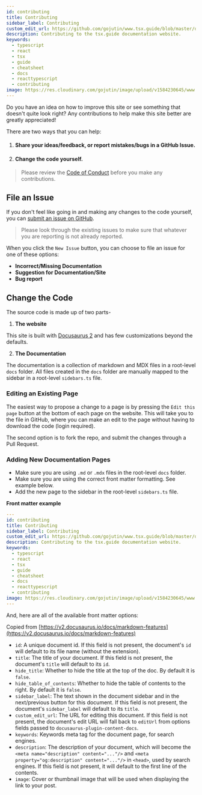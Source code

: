 ```yaml
---
id: contributing
title: Contributing
sidebar_label: Contributing
custom_edit_url: https://github.com/gojutin/www.tsx.guide/blob/master/docs/introduction/contributing.md
description: Contributing to the tsx.guide documentation website.
keywords:
  - typescript
  - react
  - tsx
  - guide
  - cheatsheet
  - docs
  - reacttypescript
  - contributing
image: https://res.cloudinary.com/gojutin/image/upload/v1584230645/www.tsx.guide/tsx-guide-logo.png
---
```


Do you have an idea on how to improve this site or see something that doesn't quite look right? Any contributions to help make this site better are greatly appreciated!

There are two ways that you can help:

1. #### Share your ideas/feedback, or report mistakes/bugs in a GitHub Issue.
2. #### Change the code yourself.

> Please review the [Code of Conduct](code-of-conduct) before you make any contributions.

## File an Issue

If you don't feel like going in and making any changes to the code yourself, you can [submit an issue on GitHub](https://github.com/gojutin/www.tsx.guide/issues).

> Please look through the existing issues to make sure that whatever you are reporting is not already reported.

When you click the `New Issue` button, you can choose to file an issue for one of these options:

- **Incorrect/Missing Documentation**
- **Suggestion for Documentation/Site**
- **Bug report**

## Change the Code

The source code is made up of two parts-

1. **The website**

This site is built with [Docusaurus 2](https://v2.docusaurus.io/) and has few customizations beyond the defaults.

2. **The Documentation**

The documentation is a collection of markdown and MDX files in a root-level `docs` folder. All files created in the `docs` folder are manually mapped to the sidebar in a root-level `sidebars.ts` file.

### Editing an Existing Page

The easiest way to propose a change to a page is by pressing the `Edit this page` button at the bottom of each page on the website. This will take you to the file in GitHub, where you can make an edit to the page without having to download the code (login required).

The second option is to fork the repo, and submit the changes through a Pull Request.

### Adding New Documentation Pages

- Make sure you are using `.md` or `.mdx` files in the root-level `docs` folder.
- Make sure you are using the correct front matter formatting. See example below.
- Add the new page to the sidebar in the root-level `sidebars.ts` file.

**Front matter example**

```yaml
---
id: contributing
title: Contributing
sidebar_label: Contributing
custom_edit_url: https://github.com/gojutin/www.tsx.guide/blob/master/docs/introduction/contributing.md
description: Contributing to the tsx.guide documentation website.
keywords:
  - typescript
  - react
  - tsx
  - guide
  - cheatsheet
  - docs
  - reacttypescript
  - contributing
image: https://res.cloudinary.com/gojutin/image/upload/v1584230645/www.tsx.guide/tsx-guide-logo.png
---

```

And, here are all of the available front matter options:

Copied from [https://v2.docusaurus.io/docs/markdown-features](https://v2.docusaurus.io/docs/markdown-features)

- `id`: A unique document id. If this field is not present, the document's `id` will default to its file name (without the extension).
- `title`: The title of your document. If this field is not present, the document's `title` will default to its `id`.
- `hide_title`: Whether to hide the title at the top of the doc. By default it is `false`.
- `hide_table_of_contents`: Whether to hide the table of contents to the right. By default it is `false`.
- `sidebar_label`: The text shown in the document sidebar and in the next/previous button for this document. If this field is not present, the document's `sidebar_label` will default to its `title`.
- `custom_edit_url`: The URL for editing this document. If this field is not present, the document's edit URL will fall back to `editUrl` from options fields passed to `docusaurus-plugin-content-docs`.
- `keywords`: Keywords meta tag for the document page, for search engines.
- `description`: The description of your document, which will become the `<meta name="description" content="..."/>` and `<meta property="og:description" content="..."/>` in `<head>`, used by search engines. If this field is not present, it will default to the first line of the contents.
- `image`: Cover or thumbnail image that will be used when displaying the link to your post.
